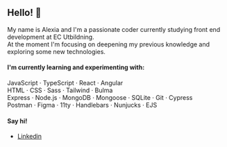 ## Hello! 👋
My name is Alexia and I'm a passionate coder currently studying front end development at EC Utbildning.
<br>At the moment I'm focusing on deepening my previous knowledge and exploring some new technologies.</p>

#### I'm currently learning and experimenting with:
JavaScript · TypeScript · React · Angular 
<br>HTML · CSS · Sass · Tailwind · Bulma
<br>Express · Node.js · MongoDB · Mongoose · SQLite · Git · Cypress 
<br>Postman · Figma · 11ty · Handlebars · Nunjucks · EJS

#### Say hi!

- [Linkedin](https://www.linkedin.com/in/alexia-hellsten-41b51213a/)
